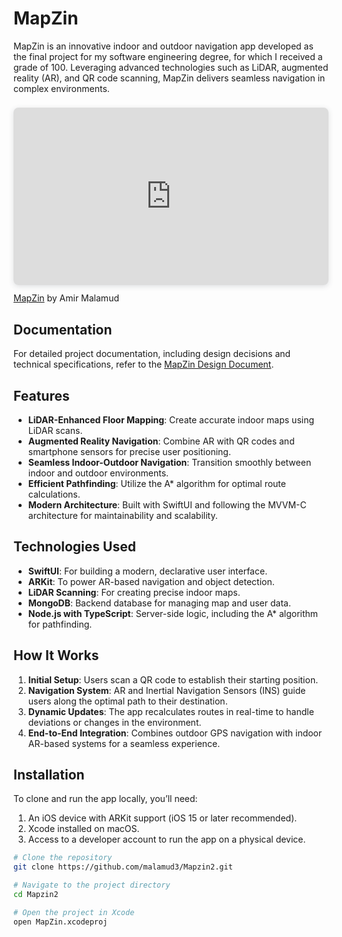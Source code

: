# MapZin

MapZin is an innovative indoor and outdoor navigation app developed as the final project for my software engineering degree, for which I received a grade of 100. Leveraging advanced technologies such as LiDAR, augmented reality (AR), and QR code scanning, MapZin delivers seamless navigation in complex environments.

<div style="position: relative; width: 100%; height: 0; padding-top: 56.2500%; padding-bottom: 0; box-shadow: 0 2px 8px 0 rgba(63,69,81,0.16); margin-top: 1.6em; margin-bottom: 0.9em; overflow: hidden; border-radius: 8px; will-change: transform;">
  <iframe loading="lazy" style="position: absolute; width: 100%; height: 100%; top: 0; left: 0; border: none; padding: 0;margin: 0;" src="https://www.canva.com/design/DAGQJYVVxpg/gjby7IlRCWUvnLJVFE3oWw/view?embed" allowfullscreen="allowfullscreen" allow="fullscreen">
  </iframe>
</div>
<a href="https://www.canva.com/design/DAGQJYVVxpg/gjby7IlRCWUvnLJVFE3oWw/view?utm_content=DAGQJYVVxpg&amp;utm_campaign=designshare&amp;utm_medium=embeds&amp;utm_source=link" target="_blank" rel="noopener">MapZin</a> by Amir Malamud

## Documentation
For detailed project documentation, including design decisions and technical specifications, refer to the [MapZin Design Document](https://docs.google.com/document/d/1cAqzi_OsJIlCIW4Adzp5h8gm62EZpwC-UGmul_WBvV8/edit?tab=t.0).

## Features
- **LiDAR-Enhanced Floor Mapping**: Create accurate indoor maps using LiDAR scans.
- **Augmented Reality Navigation**: Combine AR with QR codes and smartphone sensors for precise user positioning.
- **Seamless Indoor-Outdoor Navigation**: Transition smoothly between indoor and outdoor environments.
- **Efficient Pathfinding**: Utilize the A* algorithm for optimal route calculations.
- **Modern Architecture**: Built with SwiftUI and following the MVVM-C architecture for maintainability and scalability.

## Technologies Used
- **SwiftUI**: For building a modern, declarative user interface.
- **ARKit**: To power AR-based navigation and object detection.
- **LiDAR Scanning**: For creating precise indoor maps.
- **MongoDB**: Backend database for managing map and user data.
- **Node.js with TypeScript**: Server-side logic, including the A* algorithm for pathfinding.

## How It Works
1. **Initial Setup**: Users scan a QR code to establish their starting position.
2. **Navigation System**: AR and Inertial Navigation Sensors (INS) guide users along the optimal path to their destination.
3. **Dynamic Updates**: The app recalculates routes in real-time to handle deviations or changes in the environment.
4. **End-to-End Integration**: Combines outdoor GPS navigation with indoor AR-based systems for a seamless experience.

## Installation
To clone and run the app locally, you’ll need:
1. An iOS device with ARKit support (iOS 15 or later recommended).
2. Xcode installed on macOS.
3. Access to a developer account to run the app on a physical device.

```bash
# Clone the repository
git clone https://github.com/malamud3/Mapzin2.git

# Navigate to the project directory
cd Mapzin2

# Open the project in Xcode
open MapZin.xcodeproj
